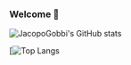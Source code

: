 ### Welcome 🤗

<!--
**JacopoGobbi/JacopoGobbi** is a ✨ _special_ ✨ repository because its `README.md` (this file) appears on your GitHub profile.

Here are some ideas to get you started:

- 🔭 I’m currently working on ...
- 🌱 I’m currently learning ...
- 👯 I’m looking to collaborate on ...
- 🤔 I’m looking for help with ...
- 💬 Ask me about ...
- 📫 How to reach me: ...
- 😄 Pronouns: ...
- ⚡ Fun fact: ...
-->

![JacopoGobbi's GitHub stats](https://github-readme-stats.vercel.app/api?username=jacopogobbi&count_private=true&show_icons=true&theme=tokyonight)

[![Top Langs](https://github-readme-stats.vercel.app/api/top-langs/?username=jacopogobbi&theme=tokyonight&exclude_repo=RailsSkeleton)

